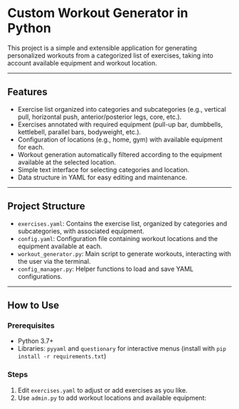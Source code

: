 # Custom Workout Generator in Python

This project is a simple and extensible application for generating personalized workouts from a categorized list of exercises, taking into account available equipment and workout location.

---

## Features

- Exercise list organized into categories and subcategories (e.g., vertical pull, horizontal push, anterior/posterior legs, core, etc.).
- Exercises annotated with required equipment (pull-up bar, dumbbells, kettlebell, parallel bars, bodyweight, etc.).
- Configuration of locations (e.g., home, gym) with available equipment for each.
- Workout generation automatically filtered according to the equipment available at the selected location.
- Simple text interface for selecting categories and location.
- Data structure in YAML for easy editing and maintenance.

---

## Project Structure

- `exercises.yaml`: Contains the exercise list, organized by categories and subcategories, with associated equipment.
- `config.yaml`: Configuration file containing workout locations and the equipment available at each.
- `workout_generator.py`: Main script to generate workouts, interacting with the user via the terminal.
- `config_manager.py`: Helper functions to load and save YAML configurations.

---

## How to Use

### Prerequisites

- Python 3.7+
- Libraries: `pyyaml` and `questionary` for interactive menus (install with `pip install -r requirements.txt`)

### Steps

1. Edit `exercises.yaml` to adjust or add exercises as you like.
2. Use `admin.py` to add workout locations and available equipment:
